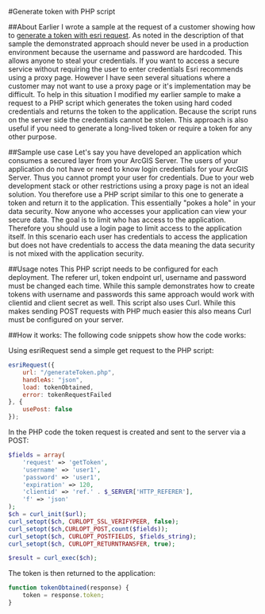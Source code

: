 #Generate token with PHP script

##About
Earlier I wrote a sample at the request of a customer showing how to [generate a token with esri request](http://esri.github.io/developer-support/web-js/select-by-attribute-widget/SelectByAtt/index.html). As noted in the description of that sample the demonstrated approach should never be used in a production environment because the username and password are hardcoded. This allows anyone to steal your credentials. If you want to access a secure service without requiring the user to enter credentials Esri recommends using a proxy page. However I have seen several situations where a customer may not want to use a proxy page or it's implementation may be difficult. To help in this situation I modified my earlier sample to make a request to a PHP script which generates the token using hard coded credentials and returns the token to the application. Because the script runs on the server side the credentials cannot be stolen. This approach is also useful if you need to generate a long-lived token or require a token for any other purpose.

##Sample use case
Let's say you have developed an application which consumes a secured layer from your ArcGIS Server. The users of your application do not have or need to know login credentials for your ArcGIS Server. Thus you cannot prompt your user for credentials. Due to your web development stack or other restrictions using a proxy page is not an ideal solution. You therefore use a PHP script similar to this one to generate a token and return it to the application. This essentially "pokes a hole" in your data security. Now anyone who accesses your application can view your secure data. The goal is to limit who has access to the application. Therefore you should use a login page to limit access to the application itself. In this scenario each user has credentials to access the application but does not have credentials to access the data meaning the data security is not mixed with the application security.

##Usage notes
This PHP script needs to be configured for each deployment. The referer url, token endpoint url, username and password must be changed each time. While this sample demonstrates how to create tokens with username and passwords this same approach would work with clientid and client secret as well. This script also uses Curl. While this makes sending POST requests with PHP much easier this also means Curl must be configured on your server.

##How it works:
The following code snippets show how the code works:

Using esriRequest send a simple get request to the PHP script:
```javascript
esriRequest({
	url: "/generateToken.php",
    handleAs: "json",
    load: tokenObtained,
    error: tokenRequestFailed
}, {
    usePost: false
});
```
In the PHP code the token request is created and sent to the server via a POST:
```php
$fields = array(
	'request' => 'getToken',
	'username' => 'user1',
	'password' => 'user1',
	'expiration' => 120,
	'clientid' => 'ref.' . $_SERVER['HTTP_REFERER'],
	'f' => 'json'
);
$ch = curl_init($url);
curl_setopt($ch, CURLOPT_SSL_VERIFYPEER, false);
curl_setopt($ch,CURLOPT_POST,count($fields));
curl_setopt($ch, CURLOPT_POSTFIELDS, $fields_string);
curl_setopt($ch, CURLOPT_RETURNTRANSFER, true);

$result = curl_exec($ch);
```
The token is then returned to the application:
```javascript
function tokenObtained(response) {
	token = response.token;
}
```

